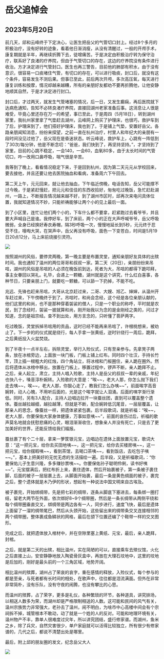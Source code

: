 岳父追悼会
=======================

2023年5月20日
-----------------------

前几天，邱和云峰终于下定决心，让医生把岳父的气管切口封上。经过8个多月的积极治疗，没有好转的迹象，看着他日渐消瘦，从没有清醒过，一般的开颅手术，康复期就是半年，再继续折腾下去，徒增痛苦。于是决定由积极治疗转为保守治疗，联系好了良渚的疗养院，但由于气管切口的存在，这边的疗养院没有条件进行收治。方才决定进行气管封口。医生也再三警告，目前他的肺部有积水，由于没有意识，很容易一口痰堵住气管，有切口的存在，可以进行吸痰，封口后，就没有这个条件，容易发生不测后果。但事已至此，前后两次开颅，多次高压氧，每天进行康复训练和按摩，情况却越来越糟，所有的亲朋好友都劝不要再折腾他，让他安静地顺其自然，于是才决定进行封口。

封口后，才过两天，就发生气管堵塞的情况，后一日，又发生癫痫，再后医院就下达病危通知，告知不必转良渚疗养院，直接回湖州老家准备后事。这消息让人很是难受，毕竟心里还存在万一的希望，事已至此，于是周四（5月18日），转到湖州家里，我杭州家里拿了气垫赶去湖州，云峰网上购买了护理床，也很巧，救护车到了后，护理床到了，他们搭好护理床，我也到了。于是铺上气垫，安置好岳父。各路亲朋闻知消息，纷纷来探望，之前一直在杭州治疗，村里人和年纪大的亲朋有一段时间没见过他了，岳父现在是昏迷状态。听云峰说，救护车上，心跳有一阵低到了30次/每分钟，他是不断念叨：“爸爸，我们快到了，再坚持坚持。”，才坚持到了家里，目前的心跳不稳定，一会140，一会60，血氧80多，由于太长时间的气管切口，咋一改用口鼻呼吸，喘气很是辛苦。

我等到了晚上，看看情况稳定下来，于是回到杭州，因为第二天元元从学校回来，要去接他，并且还要让他去医院抽血和看病，准备周六下午回去。

第二天上午，元元回来，就让他去抽血，下午临近傍晚，电话告知，岳父可能撑不过今晚，于是紧赶慢赶，把元元和佳佳的东西收拾好，匆匆吃过晚饭，急忙赶赴湖州，一路上，不断报告情况越来越不好，到了湖州市区时，邱再次来电问具体位置，我就知道情况不妙，只能祈祷能够让两个小的见上最后一面。

到了小区里，连忙让他们两个小的，下车什么都不要拿，赶紧跑过去看爷爷，并且要大声喊自己是谁。我停好车，到了床前，两个小的正在大声呼喊爷爷，岳父呼吸微弱，全身已经换好寿衣寿帽，隔3秒呼吸一次，慢慢地延长到5秒，元元终于忍受不住，嚎啕大哭，在哭声中，岳父再没有呼吸，面色一下变苍白，时间是5月19日20点12分，马上床前烧接引灵符。

![]({{site.url}}/assets/blog-images/20230520/111.jpg)

按照湖州的风俗，要停灵两晚，第一晚主要是布置灵堂，通知亲朋好友具体的出殡时间。我也通知了温州的两位哥哥和叔叔一家。第二天（20日），亲朋纷纷来吊唁，湖州的风俗是吊唁的人必须在晚饭前到达，死者为大，吊唁的都得下跪叩拜，事主女眷回以哭礼。礼毕，会递上一颗糖，湖州就是这个讲究，什么红白喜事，各种节日，只要亲朋上门，就要吃一颗糖，可以舔一下扔掉，不能不吃。

兆远、先锋也赶来吊唁，大哥从北京赶过来，二哥、大嫂、旭乙、婶婶，从温州开车赶过来，下午傍晚终于到了。吊唁时，和尚会念经，这个经是各位亲朋认献的，他们这里的和尚，也不是那种穿着袈裟的僧人，只是一个职业的称呼，平时就是农民，到了念经时，袈裟一披就算和尚，刚开始我以为念的是金刚经之类的，问过才知道，念的是祖宗经。查不到出处，用方言念的，只听懂了菩萨两字。

吃过晚饭，灵堂拆掉吊唁用的贡品，这时已经不能再来吊唁了，许根桃想来，被劝止了。下一步的的仪式就是绕行，每人手拿一张黄纸，逆时针绕行一周后，跪拜，之后黄纸投入火盆焚烧。

到了半夜十一点半左右，拆除灵堂，举行入殓仪式，只有至亲参与。先拿凳子两条，放在冰棺旁边，上面放一块门板，门板上铺上红布。同时四个壮汉，手持长竹竿，顶上插一根粗大的红烛，四个角站立，将冰棺和门板圈住，亲人跪在圈外。然后将遗体从冰棺中移出，放置在门板上，移置过程中，锣声不断，亲人跪拜不止。之后，亲人起立，肃立，主持人唱入殓歌，主持人是岳父的叔叔一辈的亲戚，年纪也快八十，嗓音淳朴婉转。入殓歌的大意是：“唉\~\~，老大人那，你怎么抛下我们走去咦\~\~，唉\~\~，老大人那，你狠心走了，教我们怎么办咦\~\~”，前面唉字高音婉转，动人心魄，不用听后面的，光是这个唉字就让人泪涌。后面的咦字渐行渐低。同时，另有3人配合，主持人边唱边拉开一块蚕丝团，直到可以覆盖整个遗体。蚕丝越拉越细，越拉越薄，但就是不断，配合婉转低沉尾音，一层层覆盖，让那亲人的思念，像蚕丝一样，把遗体紧紧包裹。后半段歌词，就是祈福：“唉\~\~，老大人那，你要保佑大家身体健康，万事如意咦\~\~”，前面的哀伤过后，祈福的歌声莫名地就会抚慰悲痛的心灵，眼泪渐渐收住，想象亲人并没有死亡，只是去了更加美好的世界，还能反馈给我们福报。

蚕丝裹了有个二十层，拿来一箩筐银元宝，边唱边在遗体上面放置元宝，歌词大意：“这一把元宝，给你去买田地咦\~\~，这一把元宝，给你去买楼房咦\~\~，这一把元宝，给你摆暇咦\~\~，看到茶馆，去喝口茶咦\~\~，看到饭店，去吃包子咦\~\~。”，基本上把美好的无忧无虑的生活描绘一遍。后半段，又是祈福歌词，：“你要保佑儿子生意兴隆，多多赚钞票咦\~\~。你要保佑孙子聪明伶俐，读书好咦\~\~”。元宝摆满后，把红布折上来，裹住遗体，然后开始裹被子，第一条被子裹住脚，后面的被子一层层裹上去，从脚面开始裹，最后一条是黄色绸面的被子，裹完之后，整个遗体就是木乃伊的形状，想起有一种说法中国文明来自古埃及。

被子裹完，开始绑绸带，先是把七彩的绸带，逐条从脚底下塞进去，每条绑一圈打结，留老大两节在外面，依次绑好8~9个绸带圈，然后是一条长绸带从两侧平绕和每个绸带圈垂直交叉，绑绸带是两边各有一人，同步进行，速度飞快，最后是遗体上面留了一溜的绸带尾巴，然后从头颈开始，这些留出来的绸带条交叉连接相邻的两个绸带圈，整体裹成鱼鳞状的网格，最后在颌下位置还编了个鞋带一样的交叉图形。

完成之后，就把遗体放入棺材中，并在空隙里塞上黄纸、元宝，最后，亲人跪拜，封棺。

之后，就是第二天的出殡，相比温州，实在简陋的可以，直接乘车去殡仪馆，火化之后直接上山，安安静静地放入陶瓷骨灰盒中，再放在大理石坟地中，这里的坟地是后加的，刚好是最头前的一个三角区域，地势开阔。

相比温州的殡葬，湖州占了荣哀的哀字，重在感情的释放，入殓仪式，每个参与的都是至亲，与死者都有长时间的相处，在歌声中，往往都是泪流满面。但外在非常非常简朴，没有乐队，没有守夜的闹腾，也没有攀比的心思。

而温州的殡葬，占了荣字，更多是礼仪，各种繁琐的环节，各种道具，讲究排场，以相送人数多为荣，而湖州却是严格限制相送的人数。这可能和民间的风气有关，温州宗族势力非常强大，老孙去了温州，闹不明白，为啥市中心高楼中间会有个宗祠拆不掉，城管根本不敢动，动了就是一个姓的人的反对。可能和地理环境有关，温州物产不丰，靠单人很难度过灾年，所以讲究团结，盛行修家谱。而湖州，鱼米之乡，除了兵灾，自然灾害很少，单户家庭就可以活得比较独立，所有很少有修家谱的，几代之后，都说不清楚出处是哪里。

最后，附上邱的朋友圈的发文，纪念岳父大人

![]({{site.url}}/assets/blog-images/20230520/123.jpg)